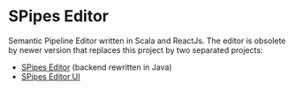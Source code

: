 # SPipes Editor

Semantic Pipeline Editor written in Scala and ReactJs. The editor is obsolete by newer version that replaces this project by two separated projects:
- [SPipes Editor](https://github.com/kbss-cvut/s-pipes-editor) (backend rewritten in Java)
- [SPipes Editor UI](https://github.com/kbss-cvut/s-pipes-editor-ui)

